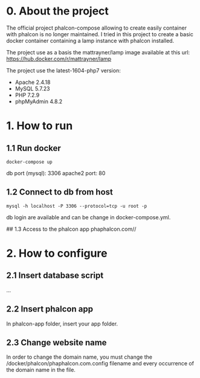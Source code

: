 
# 0. About the project

The official project phalcon-compose allowing to create easily container with phalcon is no longer maintained. I tried in this project to create a basic docker container containing a lamp instance with phalcon installed.

The project use as a basis the mattrayner/lamp image available at this url:
https://hub.docker.com/r/mattrayner/lamp

The project use the latest-1604-php7 version:
- Apache 	2.4.18
- MySQL 	5.7.23
- PHP 	7.2.9
- phpMyAdmin 	4.8.2

# 1. How to run

## 1.1 Run docker
```
docker-compose up
```
db port (mysql): 3306
apache2 port: 80

## 1.2 Connect to db from host
```
mysql -h localhost -P 3306 --protocol=tcp -u root -p
```
db login are available and can be change in docker-compose.yml.

## 1.3 Access to the phalcon app
phaphalcon.com/<appName>/

# 2. How to configure

## 2.1 Insert database script
...

## 2.2 Insert phalcon app
In phalcon-app folder, insert your app folder.

## 2.3 Change website name
In order to change the domain name, you must change the /docker/phalcon/phaphalcon.com.config filename and every occurrence of the domain name in the file.
